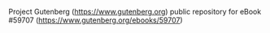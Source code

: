 Project Gutenberg (https://www.gutenberg.org) public repository for
eBook #59707 (https://www.gutenberg.org/ebooks/59707)
